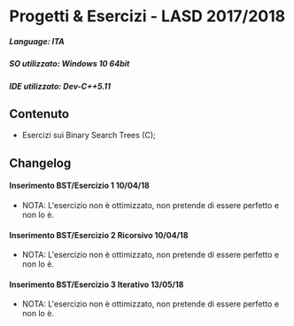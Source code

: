 # Progetti & Esercizi - LASD 2017/2018

##### Language: ITA
##### SO utilizzato: Windows 10 64bit
##### IDE utilizzato: Dev-C++5.11

## Contenuto
- Esercizi sui Binary Search Trees (C);

## Changelog 
#### Inserimento BST/Esercizio 1 10/04/18
- NOTA: L'esercizio non è ottimizzato, non pretende di essere perfetto e non lo è.
#### Inserimento BST/Esercizio 2 Ricorsivo 10/04/18
- NOTA: L'esercizio non è ottimizzato, non pretende di essere perfetto e non lo è. 
#### Inserimento BST/Esercizio 3 Iterativo 13/05/18
- NOTA: L'esercizio non è ottimizzato, non pretende di essere perfetto e non lo è. 
